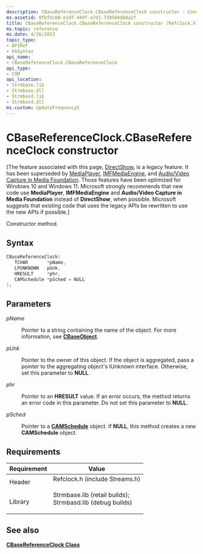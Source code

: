 ```yaml
---
description: CBaseReferenceClock.CBaseReferenceClock constructor - Constructor method.
ms.assetid: 0fbfdc68-e1df-449f-a7d1-739504db8a2f
title: CBaseReferenceClock.CBaseReferenceClock constructor (Refclock.h)
ms.topic: reference
ms.date: 4/26/2023
topic_type: 
- APIRef
- kbSyntax
api_name: 
- CBaseReferenceClock.CBaseReferenceClock
api_type: 
- COM
api_location: 
- Strmbase.lib
- Strmbase.dll
- Strmbasd.lib
- Strmbasd.dll
ms.custom: UpdateFrequency5
---
```


# CBaseReferenceClock.CBaseReferenceClock constructor

\[The feature associated with this page, [DirectShow](/windows/win32/directshow/directshow), is a legacy feature. It has been superseded by [MediaPlayer](/uwp/api/Windows.Media.Playback.MediaPlayer), [IMFMediaEngine](/windows/win32/api/mfmediaengine/nn-mfmediaengine-imfmediaengine), and [Audio/Video Capture in Media Foundation](windows/win32/medfound/audio-video-capture-in-media-foundation). Those features have been optimized for Windows 10 and Windows 11. Microsoft strongly recommends that new code use **MediaPlayer**, **IMFMediaEngine** and **Audio/Video Capture in Media Foundation** instead of **DirectShow**, when possible. Microsoft suggests that existing code that uses the legacy APIs be rewritten to use the new APIs if possible.\]

Constructor method.

## Syntax


```C++
CBaseReferenceClock(
   TCHAR       *pName,
   LPUNKNOWN   pUnk,
   HRESULT     *phr,
   CAMSchedule *pSched = NULL
);
```



## Parameters

<dl> <dt>

*pName* 
</dt> <dd>

Pointer to a string containing the name of the object. For more information, see [**CBaseObject**](cbaseobject.md).

</dd> <dt>

*pUnk* 
</dt> <dd>

Pointer to the owner of this object. If the object is aggregated, pass a pointer to the aggregating object's IUnknown interface. Otherwise, set this parameter to **NULL**.

</dd> <dt>

*phr* 
</dt> <dd>

Pointer to an **HRESULT** value. If an error occurs, the method returns an error code in this parameter. Do not set this parameter to **NULL**.

</dd> <dt>

*pSched* 
</dt> <dd>

Pointer to a [**CAMSchedule**](camschedule.md) object. If **NULL**, this method creates a new **CAMSchedule** object.

</dd> </dl>

## Requirements



| Requirement | Value |
|--------------------|--------------------------------------------------------------------------------------------------------------------------------------------------------------------------------------------|
| Header<br/>  | <dl> <dt>Refclock.h (include Streams.h)</dt> </dl>                                                                                  |
| Library<br/> | <dl> <dt>Strmbase.lib (retail builds); </dt> <dt>Strmbasd.lib (debug builds)</dt> </dl> |



## See also

<dl> <dt>

[**CBaseReferenceClock Class**](cbasereferenceclock.md)
</dt> </dl>

 

 




